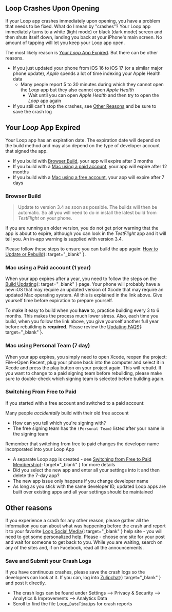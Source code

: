 ## Loop Crashes Upon Opening

If your Loop app crashes immediately upon opening, you have a problem that needs to be fixed. What do I mean by "crashes"? Your Loop app immediately turns to a white (light mode) or black (dark mode) screen and then shuts itself down, landing you back at your iPhone's main screen. No amount of tapping will let you keep your Loop app open.

The most likely reason is [Your *Loop* App Expired](#your-loop-app-expired). But there can be other reasons.

* If you just updated your phone from iOS 16 to iOS 17 (or a similar major phone update), *Apple* spends a lot of time indexing your Apple Health data
    * Many people report 5 to 30 minutes during which they cannot open the *Loop* app but they also cannot open *Apple Health*
        * Wait until you can open *Apple Health* and then try to open the *Loop* app again
* If you still can't stop the crashes, see [Other Reasons](#other-reasons) and be sure to save the crash log

## Your *Loop* App Expired

Your Loop app has an expiration date. The expiration date will depend on the build method and may also depend on the type of developer account that signed the app.

* If you build with [Browser Build](#browser-build), your app will expire after 3 months
* If you build with a [Mac using a paid account](#mac-using-a-paid-account-1-year), your app will expire after 12 months
* If you build with a [Mac using a free account](#mac-using-personal-team-7-day), your app will expire after 7 days

### Browser Build

> Update to version 3.4 as soon as possible. The builds will then be automatic. So all you will need to do in install the latest build from *TestFlight* on your phone.

If you are running an older version, you do not get prior warning that the app is about to expire, although you can look in the *TestFlight* app and it will tell you. An in-app warning is supplied with version 3.4.

Please follow these steps to ensure you can build the app again: [How to Update or Rebuild](../gh-actions/gh-update.md#how-to-update-or-rebuild){: target="_blank" }.


### Mac using a Paid account (1 year)

When your app expires after a year, you need to follow the steps on the [Build Updating](../build/updating.md){: target="_blank" } page. Your phone will probably have a new iOS that may require an updated version of Xcode that may require an updated Mac operating system.  All this is explained in the link above.  Give yourself time before expiration to prepare yourself.

To make it easy to build when you **have** to, practice building every 3 to 6 months. This makes the process much lower stress. Also, each time you build, when you follow the link above, you give yourself another full year before rebuilding is **required**. Please review the [Updating FAQS](../faqs/update-faqs.md){: target="_blank" }.

### Mac using Personal Team (7 day)

When your app expires, you simply need to open Xcode, reopen the project: File->Open Recent, plug your phone back into the computer and select it in Xcode and press the play button on your project again. This will rebuild. If you want to change to a paid signing team before rebuilding, please make sure to double-check which signing team is selected before building again.

### Switching From Free to Paid

If you started with a free account and switched to a paid account:

Many people *accidentally* build with their old free account

* How can you tell which you're signing with?
* The free signing team has the `(Personal Team)` listed after your name in the signing team

Remember that switching from free to paid changes the developer name incorporated into your Loop App

* A separate Loop app is created - see [Switching from Free to Paid Membership](../build/apple-developer.md#switching-from-free-to-paid-memberships){: target="_blank" } for more details
* Did you select the new app and enter all your settings into it and then delete the 7-day app?
* The new app issue only happens if you change developer name
* As long as you stick with the same developer ID, updated Loop apps are built over existing apps and all your settings should be maintained

## Other reasons

If you experience a crash for any other reason, please gather all the information you can about what was happening before the crash and report it to your favorite [Loop Social Media](../intro/loopdocs-how-to.md#how-to-find-help){: target="_blank" } help site - you will need to get some personalized help. Please - choose one site for your post and wait for someone to get back to you.  While you are waiting, search on any of the sites and, if on Facebook, read all the announcements.

### Save and Submit your Crash Logs
If you have continuous crashes, please save the crash logs so the developers can look at it. If you can, log into [Zulipchat](https://loop.zulipchat.com/){: target="_blank" } and post it directly.

* The crash logs can be found under Settings --> Privacy & Security --> Analytics & Improvements --> Analytics Data
* Scroll to find the file Loop_`DateTime`.ips for crash reports
